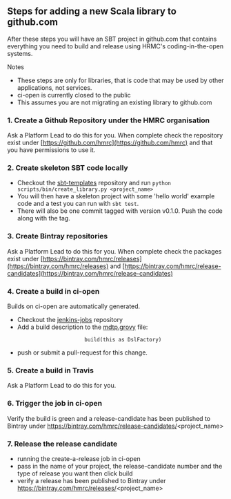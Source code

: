 ---
---

## Steps for adding a new Scala library to github.com

After these steps you will have an SBT project in github.com that contains everything you need to build and release
using HRMC's coding-in-the-open systems.

Notes

+ These steps are only for libraries, that is code that may be used by other applications, not services.
+ ci-open is currently closed to the public
+ This assumes you are not migrating an existing library to github.com

### 1. Create a Github Repository under the HMRC organisation

Ask a Platform Lead to do this for you. When complete check the repository exist under [https://github.com/hmrc](https://github.com/hmrc) and that you have permissions to use it.

### 2. Create skeleton SBT code locally

+ Checkout the [sbt-templates](https://github.com/hmrc/sbt-templates) repository and run `python scripts/bin/create_library.py <project_name>`
+ You will then have a skeleton project with some 'hello world' example code and a test you can run with `sbt test`.
+ There will also be one commit tagged with version v0.1.0. Push the code along with the tag.

### 3. Create Bintray repositories

Ask a Platform Lead to do this for you. When complete check the packages exist under [https://bintray.com/hmrc/releases](https://bintray.com/hmrc/releases) and [https://bintray.com/hmrc/release-candidates](https://bintray.com/hmrc/release-candidates)

### 4. Create a build in ci-open

Builds on ci-open are automatically generated.

+ Checkout the [jenkins-jobs](https://github.com/hmrc/jenkins-jobs/) repository
+ Add a build description to the [mdtp.grovy](https://github.com/hmrc/jenkins-jobs/blob/master/jobs/mdtp.groovy) file:

```new SbtLibraryJobBuilder('project_name').
                         build(this as DslFactory)
```

+ push or submit a pull-request for this change.

### 5. Create a build in Travis

Ask a Platform Lead to do this for you.

### 6. Trigger the job in ci-open

Verify the build is green and a release-candidate has been published to Bintray under https://bintray.com/hmrc/release-candidates/<project_name>

### 7. Release the release candidate

+ running the create-a-release job in ci-open
+ pass in the name of your project, the release-candidate number and the type of release you want then click build
+ verify a release has been published to Bintray under https://bintray.com/hmrc/releases/<project_name>
